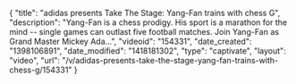 {
    "title": "adidas presents Take The Stage: Yang-Fan trains with chess G",
    "description": "Yang-Fan is a chess prodigy. His sport is a marathon for the mind -- single games can outlast five football matches. Join Yang-Fan as Grand Master Mickey Ada...",
    "videoid": "154331",
    "date_created": "1398106891",
    "date_modified": "1418181302",
    "type": "captivate",
    "layout": "video",
    "url": "\/v\/adidas-presents-take-the-stage-yang-fan-trains-with-chess-g\/154331"
}
